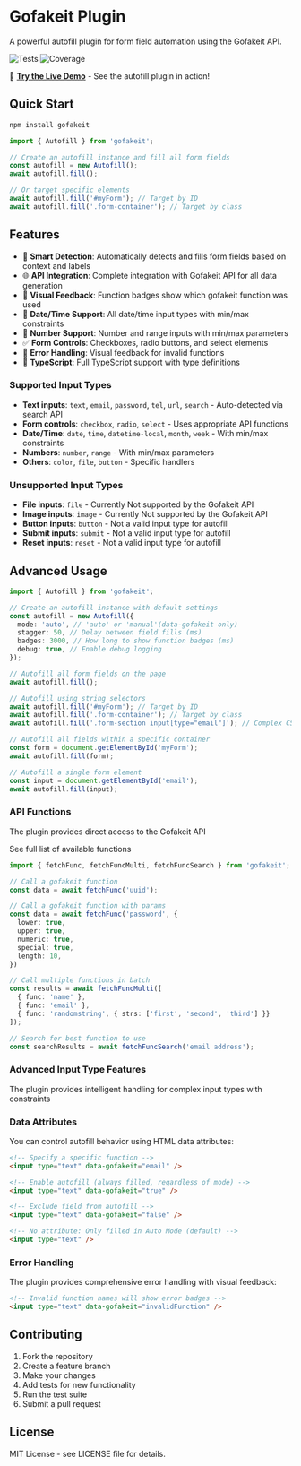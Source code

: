 # Gofakeit Plugin

A powerful autofill plugin for form field automation using the Gofakeit API.

![Tests](https://img.shields.io/badge/tests-197%20passed-brightgreen) ![Coverage](https://img.shields.io/badge/coverage-85%25-green)

🚀 **[Try the Live Demo](https://brianvoe.github.io/gofakeit_js/)** - See the autofill plugin in action!

## Quick Start

```bash
npm install gofakeit
```

```typescript
import { Autofill } from 'gofakeit';

// Create an autofill instance and fill all form fields
const autofill = new Autofill();
await autofill.fill();

// Or target specific elements
await autofill.fill('#myForm'); // Target by ID
await autofill.fill('.form-container'); // Target by class
```

## Features

- 🎯 **Smart Detection**: Automatically detects and fills form fields based on context and labels
- 🌐 **API Integration**: Complete integration with Gofakeit API for all data generation
- 🎨 **Visual Feedback**: Function badges show which gofakeit function was used
- 📅 **Date/Time Support**: All date/time input types with min/max constraints
- 🔢 **Number Support**: Number and range inputs with min/max parameters
- ✅ **Form Controls**: Checkboxes, radio buttons, and select elements
- 🚫 **Error Handling**: Visual feedback for invalid functions
- 🔧 **TypeScript**: Full TypeScript support with type definitions

### Supported Input Types

- **Text inputs**: `text`, `email`, `password`, `tel`, `url`, `search` - Auto-detected via search API
- **Form controls**: `checkbox`, `radio`, `select` - Uses appropriate API functions
- **Date/Time**: `date`, `time`, `datetime-local`, `month`, `week` - With min/max constraints
- **Numbers**: `number`, `range` - With min/max parameters
- **Others**: `color`, `file`, `button` - Specific handlers

### Unsupported Input Types

- **File inputs**: `file` - Currently Not supported by the Gofakeit API
- **Image inputs**: `image` - Currently Not supported by the Gofakeit API
- **Button inputs**: `button` - Not a valid input type for autofill
- **Submit inputs**: `submit` - Not a valid input type for autofill
- **Reset inputs**: `reset` - Not a valid input type for autofill

## Advanced Usage

```typescript
import { Autofill } from 'gofakeit';

// Create an autofill instance with default settings
const autofill = new Autofill({
  mode: 'auto', // 'auto' or 'manual'(data-gofakeit only)
  stagger: 50, // Delay between field fills (ms)
  badges: 3000, // How long to show function badges (ms)
  debug: true, // Enable debug logging
});

// Autofill all form fields on the page
await autofill.fill();

// Autofill using string selectors
await autofill.fill('#myForm'); // Target by ID
await autofill.fill('.form-container'); // Target by class
await autofill.fill('.form-section input[type="email"]'); // Complex CSS selector

// Autofill all fields within a specific container
const form = document.getElementById('myForm');
await autofill.fill(form);

// Autofill a single form element
const input = document.getElementById('email');
await autofill.fill(input);
```

### API Functions

The plugin provides direct access to the Gofakeit API

See full list of available functions

```typescript
import { fetchFunc, fetchFuncMulti, fetchFuncSearch } from 'gofakeit';

// Call a gofakeit function
const data = await fetchFunc('uuid');

// Call a gofakeit function with params
const data = await fetchFunc('password', {
  lower: true,
  upper: true,
  numeric: true,
  special: true,
  length: 10,
})

// Call multiple functions in batch
const results = await fetchFuncMulti([
  { func: 'name' },
  { func: 'email' },
  { func: 'randomstring', { strs: ['first', 'second', 'third'] }}
]);

// Search for best function to use
const searchResults = await fetchFuncSearch('email address');
```

### Advanced Input Type Features

The plugin provides intelligent handling for complex input types with constraints

### Data Attributes

You can control autofill behavior using HTML data attributes:

```html
<!-- Specify a specific function -->
<input type="text" data-gofakeit="email" />

<!-- Enable autofill (always filled, regardless of mode) -->
<input type="text" data-gofakeit="true" />

<!-- Exclude field from autofill -->
<input type="text" data-gofakeit="false" />

<!-- No attribute: Only filled in Auto Mode (default) -->
<input type="text" />
```

### Error Handling

The plugin provides comprehensive error handling with visual feedback:

```html
<!-- Invalid function names will show error badges -->
<input type="text" data-gofakeit="invalidFunction" />
```

## Contributing

1. Fork the repository
2. Create a feature branch
3. Make your changes
4. Add tests for new functionality
5. Run the test suite
6. Submit a pull request

## License

MIT License - see LICENSE file for details.
